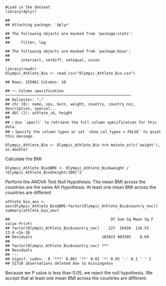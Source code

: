     #Load in the dataset
    library(dplyr)

    ## 
    ## Attaching package: 'dplyr'

    ## The following objects are masked from 'package:stats':
    ## 
    ##     filter, lag

    ## The following objects are masked from 'package:base':
    ## 
    ##     intersect, setdiff, setequal, union

    library(readr)
    Olympic_Athlete_Bio <- read_csv("Olympic_Athlete_Bio.csv")

    ## Rows: 155861 Columns: 10

    ## ── Column specification ────────────────────────────────────────────────────────
    ## Delimiter: ","
    ## chr (8): name, sex, born, weight, country, country_noc, description, special...
    ## dbl (2): athlete_id, height
    ## 
    ## ℹ Use `spec()` to retrieve the full column specification for this data.
    ## ℹ Specify the column types or set `show_col_types = FALSE` to quiet this message.

    Olympic_Athlete_Bio <- Olympic_Athlete_Bio %>% mutate_at(c('weight'), as.double)

Calculate the BMI

    Olympic_Athlete_Bio$BMI <- Olympic_Athlete_Bio$weight / (Olympic_Athlete_Bio$height/100)^2

Perform the ANOVA Test Null Hypothesis: The mean BMI across the
countries are the same Alt Hypothesis: At least one mean BMI across the
countries are different

    athlete_bio_aov <- aov(Olympic_Athlete_Bio$BMI~factor(Olympic_Athlete_Bio$country_noc)) 
    summary(athlete_bio_aov)

    ##                                             Df Sum Sq Mean Sq F value Pr(>F)
    ## factor(Olympic_Athlete_Bio$country_noc)    227  26456  116.55    13.4 <2e-16
    ## Residuals                               103923 903595    8.69               
    ##                                            
    ## factor(Olympic_Athlete_Bio$country_noc) ***
    ## Residuals                                  
    ## ---
    ## Signif. codes:  0 '***' 0.001 '**' 0.01 '*' 0.05 '.' 0.1 ' ' 1
    ## 51710 observations deleted due to missingness

Because we P value is less than 0.05, we reject the null hypothesis. We
accept that at least one mean BMI across the countries are different.
